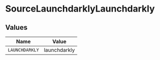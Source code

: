 # SourceLaunchdarklyLaunchdarkly


## Values

| Name           | Value          |
| -------------- | -------------- |
| `LAUNCHDARKLY` | launchdarkly   |